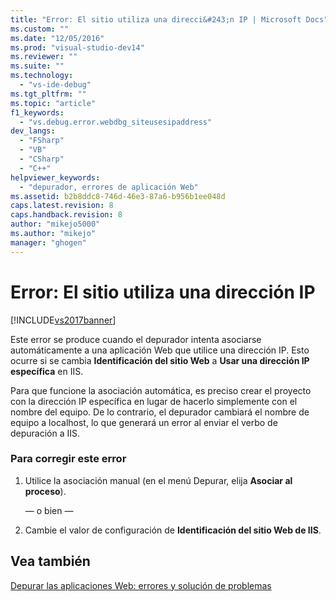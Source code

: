 ```yaml
---
title: "Error: El sitio utiliza una direcci&#243;n IP | Microsoft Docs"
ms.custom: ""
ms.date: "12/05/2016"
ms.prod: "visual-studio-dev14"
ms.reviewer: ""
ms.suite: ""
ms.technology: 
  - "vs-ide-debug"
ms.tgt_pltfrm: ""
ms.topic: "article"
f1_keywords: 
  - "vs.debug.error.webdbg_siteusesipaddress"
dev_langs: 
  - "FSharp"
  - "VB"
  - "CSharp"
  - "C++"
helpviewer_keywords: 
  - "depurador, errores de aplicación Web"
ms.assetid: b2b8ddc8-746d-46e3-87a6-b956b1ee048d
caps.latest.revision: 8
caps.handback.revision: 8
author: "mikejo5000"
ms.author: "mikejo"
manager: "ghogen"
---
```

# Error: El sitio utiliza una direcci&#243;n IP
[!INCLUDE[vs2017banner](../code-quality/includes/vs2017banner.md)]

Este error se produce cuando el depurador intenta asociarse automáticamente a una aplicación Web que utilice una dirección IP.  Esto ocurre si se cambia **Identificación del sitio Web** a **Usar una dirección IP específica** en IIS.  
  
 Para que funcione la asociación automática, es preciso crear el proyecto con la dirección IP específica en lugar de hacerlo simplemente con el nombre del equipo.  De lo contrario, el depurador cambiará el nombre de equipo a localhost, lo que generará un error al enviar el verbo de depuración a IIS.  
  
### Para corregir este error  
  
1.  Utilice la asociación manual \(en el menú Depurar, elija **Asociar al proceso**\).  
  
     — o bien —  
  
2.  Cambie el valor de configuración de **Identificación del sitio Web de IIS**.  
  
## Vea también  
 [Depurar las aplicaciones Web: errores y solución de problemas](../debugger/debugging-web-applications-errors-and-troubleshooting.md)